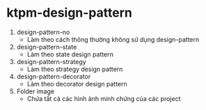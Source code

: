 # ktpm-design-pattern

1. design-pattern-no
    - Làm theo cách thông thường không sử dụng design-pattern
2. design-pattern-state
    - Làm theo state design pattern
3. design-pattern-strategy
    - Làm theo strategy design pattern 
4. design-pattern-decorator
    - Làm theo decorator design pattern
5. Folder image
    - Chứa tất cả các hình ảnh minh chứng của các project